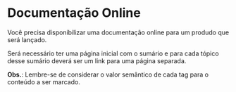 # Documentação Online

Você precisa disponibilizar uma documentação online para um produdo que será lançado.

Será necessário ter uma página inicial com o sumário e para cada tópico desse sumário deverá ser um link para uma página separada.

**Obs.**: Lembre-se de considerar o valor semântico de cada tag para o conteúdo a ser marcado.
